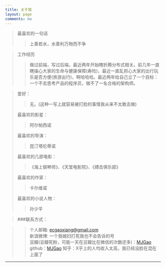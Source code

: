 ```yaml
---
title: 关于我
layout: page
comments: no
---
```


>最喜欢的一句话
   >>上善若水，水善利万物而不争
   >

>工作经历
   >>做过前端，写过后端，最近两年开始瞎折腾分布式相关。前几年一直瞎操心大家的生命与健康保障(寿险)，最近一直乱担心大家的出行玩乐是否方便(旅游出行)，啊哈哈哈。最近两年给自己立了一个目标：一个不去思考产品的程序员，做不了一名合格的架构师。

>爱好：
   >>无。(这种一写上就容易被打脸的事情我从来不太敢去做)
   >
>最喜欢的影星：
   >>阿尔帕西诺
   >	
>最喜欢的导演：
   >>昆汀塔伦蒂诺
   >	
>最喜欢的几部电影：
   >> 《海上钢琴师》、《天堂电影院》、《搏击俱乐部》	
   >
>最喜欢的作家：
   >>卡尔维诺
   >
>最喜欢的小说人物：
   >>孙少平
   >


>###联系方式：        

>>个人邮箱: [ecgaoxiang@gmail.com](mailto:ecgaoxiang@gmail.com)     
>>新浪微博: 一个我媳妇打死我也不会告诉的号	 
>>豆瓣(豆瓣死粉，可能一天在豆瓣比在微信的次数还多)：[MJGao](http://www.douban.com/people/84894352/)    
>>github：[MJGao](https://github.com/mjgao)
>>知乎：X乎上的人均收入太高，我已经没脸在混在上面了      

----

